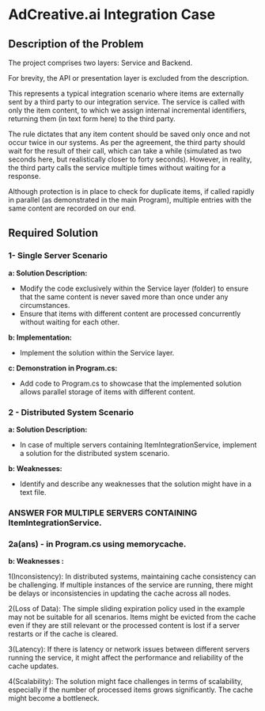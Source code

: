 ﻿# AdCreative.ai Integration Case

## Description of the Problem

The project comprises two layers: Service and Backend.

For brevity, the API or presentation layer is excluded from the description.

This represents a typical integration scenario where items are externally sent by a third party to our integration service. The service is called with only the item content, to which we assign internal incremental identifiers, returning them (in text form here) to the third party.

The rule dictates that any item content should be saved only once and not occur twice in our systems. As per the agreement, the third party should wait for the result of their call, which can take a while (simulated as two seconds here, but realistically closer to forty seconds). However, in reality, the third party calls the service multiple times without waiting for a response.

Although protection is in place to check for duplicate items, if called rapidly in parallel (as demonstrated in the main Program), multiple entries with the same content are recorded on our end.

## Required Solution

### 1- Single Server Scenario

**a: Solution Description:**
- Modify the code exclusively within the Service layer (folder) to ensure that the same content is never saved more than once under any circumstances.
- Ensure that items with different content are processed concurrently without waiting for each other.

**b: Implementation:**
- Implement the solution within the Service layer.

**c: Demonstration in Program.cs:**
- Add code to Program.cs to showcase that the implemented solution allows parallel storage of items with different content.

### 2 - Distributed System Scenario

**a: Solution Description:**
- In case of multiple servers containing ItemIntegrationService, implement a solution for the distributed system scenario.

**b: Weaknesses:**
- Identify and describe any weaknesses that the solution might have in a text file.


### ANSWER FOR MULTIPLE SERVERS CONTAINING ItemIntegrationService.
### 2a(ans) - in Program.cs using memorycache.

**b: Weaknesses :**

1(Inconsistency): In distributed systems, maintaining cache consistency can be challenging. If multiple instances of the service are running, there might be delays or inconsistencies in updating the cache across all nodes.

2(Loss of Data): The simple sliding expiration policy used in the example may not be suitable for all scenarios. Items might be evicted from the cache even if they are still relevant or the processed content is lost if a server restarts or if the cache is cleared.

3(Latency): If there is latency or network issues between different servers running the service, it might affect the performance and reliability of the cache updates.

4(Scalability): The solution might face challenges in terms of scalability, especially if the number of processed items grows significantly. The cache might become a bottleneck.
